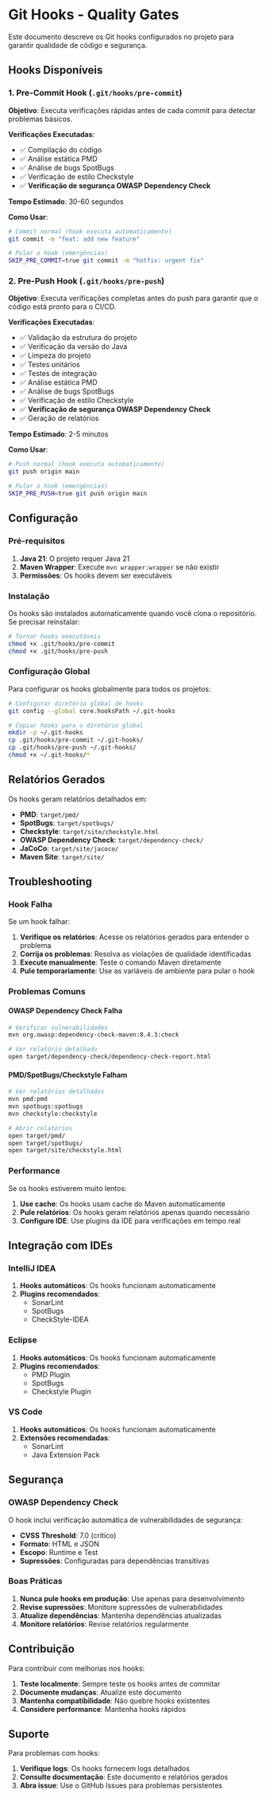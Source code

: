 # Git Hooks - Quality Gates

Este documento descreve os Git hooks configurados no projeto para garantir qualidade de código e segurança.

## Hooks Disponíveis

### 1. Pre-Commit Hook (`.git/hooks/pre-commit`)

**Objetivo**: Executa verificações rápidas antes de cada commit para detectar problemas básicos.

**Verificações Executadas**:
- ✅ Compilação do código
- ✅ Análise estática PMD
- ✅ Análise de bugs SpotBugs
- ✅ Verificação de estilo Checkstyle
- ✅ **Verificação de segurança OWASP Dependency Check**

**Tempo Estimado**: 30-60 segundos

**Como Usar**:
```bash
# Commit normal (hook executa automaticamente)
git commit -m "feat: add new feature"

# Pular o hook (emergências)
SKIP_PRE_COMMIT=true git commit -m "hotfix: urgent fix"
```

### 2. Pre-Push Hook (`.git/hooks/pre-push`)

**Objetivo**: Executa verificações completas antes do push para garantir que o código está pronto para o CI/CD.

**Verificações Executadas**:
- ✅ Validação da estrutura do projeto
- ✅ Verificação da versão do Java
- ✅ Limpeza do projeto
- ✅ Testes unitários
- ✅ Testes de integração
- ✅ Análise estática PMD
- ✅ Análise de bugs SpotBugs
- ✅ Verificação de estilo Checkstyle
- ✅ **Verificação de segurança OWASP Dependency Check**
- ✅ Geração de relatórios

**Tempo Estimado**: 2-5 minutos

**Como Usar**:
```bash
# Push normal (hook executa automaticamente)
git push origin main

# Pular o hook (emergências)
SKIP_PRE_PUSH=true git push origin main
```

## Configuração

### Pré-requisitos

1. **Java 21**: O projeto requer Java 21
2. **Maven Wrapper**: Execute `mvn wrapper:wrapper` se não existir
3. **Permissões**: Os hooks devem ser executáveis

### Instalação

Os hooks são instalados automaticamente quando você clona o repositório. Se precisar reinstalar:

```bash
# Tornar hooks executáveis
chmod +x .git/hooks/pre-commit
chmod +x .git/hooks/pre-push
```

### Configuração Global

Para configurar os hooks globalmente para todos os projetos:

```bash
# Configurar diretório global de hooks
git config --global core.hooksPath ~/.git-hooks

# Copiar hooks para o diretório global
mkdir -p ~/.git-hooks
cp .git/hooks/pre-commit ~/.git-hooks/
cp .git/hooks/pre-push ~/.git-hooks/
chmod +x ~/.git-hooks/*
```

## Relatórios Gerados

Os hooks geram relatórios detalhados em:

- **PMD**: `target/pmd/`
- **SpotBugs**: `target/spotbugs/`
- **Checkstyle**: `target/site/checkstyle.html`
- **OWASP Dependency Check**: `target/dependency-check/`
- **JaCoCo**: `target/site/jacoco/`
- **Maven Site**: `target/site/`

## Troubleshooting

### Hook Falha

Se um hook falhar:

1. **Verifique os relatórios**: Acesse os relatórios gerados para entender o problema
2. **Corrija os problemas**: Resolva as violações de qualidade identificadas
3. **Execute manualmente**: Teste o comando Maven diretamente
4. **Pule temporariamente**: Use as variáveis de ambiente para pular o hook

### Problemas Comuns

#### OWASP Dependency Check Falha
```bash
# Verificar vulnerabilidades
mvn org.owasp:dependency-check-maven:8.4.3:check

# Ver relatório detalhado
open target/dependency-check/dependency-check-report.html
```

#### PMD/SpotBugs/Checkstyle Falham
```bash
# Ver relatórios detalhados
mvn pmd:pmd
mvn spotbugs:spotbugs
mvn checkstyle:checkstyle

# Abrir relatórios
open target/pmd/
open target/spotbugs/
open target/site/checkstyle.html
```

### Performance

Se os hooks estiverem muito lentos:

1. **Use cache**: Os hooks usam cache do Maven automaticamente
2. **Pule relatórios**: Os hooks geram relatórios apenas quando necessário
3. **Configure IDE**: Use plugins da IDE para verificações em tempo real

## Integração com IDEs

### IntelliJ IDEA

1. **Hooks automáticos**: Os hooks funcionam automaticamente
2. **Plugins recomendados**:
   - SonarLint
   - SpotBugs
   - CheckStyle-IDEA

### Eclipse

1. **Hooks automáticos**: Os hooks funcionam automaticamente
2. **Plugins recomendados**:
   - PMD Plugin
   - SpotBugs
   - Checkstyle Plugin

### VS Code

1. **Hooks automáticos**: Os hooks funcionam automaticamente
2. **Extensões recomendadas**:
   - SonarLint
   - Java Extension Pack

## Segurança

### OWASP Dependency Check

O hook inclui verificação automática de vulnerabilidades de segurança:

- **CVSS Threshold**: 7.0 (crítico)
- **Formato**: HTML e JSON
- **Escopo**: Runtime e Test
- **Supressões**: Configuradas para dependências transitivas

### Boas Práticas

1. **Nunca pule hooks em produção**: Use apenas para desenvolvimento
2. **Revise supressões**: Monitore supressões de vulnerabilidades
3. **Atualize dependências**: Mantenha dependências atualizadas
4. **Monitore relatórios**: Revise relatórios regularmente

## Contribuição

Para contribuir com melhorias nos hooks:

1. **Teste localmente**: Sempre teste os hooks antes de commitar
2. **Documente mudanças**: Atualize este documento
3. **Mantenha compatibilidade**: Não quebre hooks existentes
4. **Considere performance**: Mantenha hooks rápidos

## Suporte

Para problemas com hooks:

1. **Verifique logs**: Os hooks fornecem logs detalhados
2. **Consulte documentação**: Este documento e relatórios gerados
3. **Abra issue**: Use o GitHub Issues para problemas persistentes 